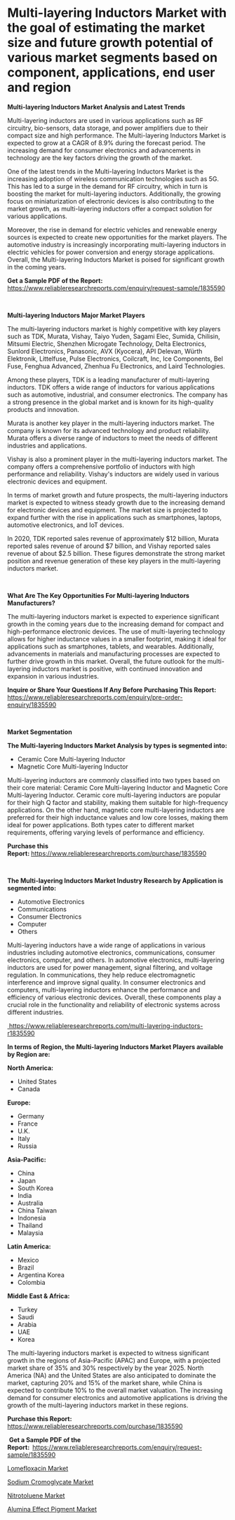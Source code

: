 <p><h1>Multi-layering Inductors Market with the goal of estimating the market size and future growth potential of various market segments based on component, applications, end user and region</h1></p><p><strong>Multi-layering Inductors Market Analysis and Latest Trends</strong></p>
<p><p>Multi-layering inductors are used in various applications such as RF circuitry, bio-sensors, data storage, and power amplifiers due to their compact size and high performance. The Multi-layering Inductors Market is expected to grow at a CAGR of 8.9% during the forecast period. The increasing demand for consumer electronics and advancements in technology are the key factors driving the growth of the market. </p><p>One of the latest trends in the Multi-layering Inductors Market is the increasing adoption of wireless communication technologies such as 5G. This has led to a surge in the demand for RF circuitry, which in turn is boosting the market for multi-layering inductors. Additionally, the growing focus on miniaturization of electronic devices is also contributing to the market growth, as multi-layering inductors offer a compact solution for various applications.</p><p>Moreover, the rise in demand for electric vehicles and renewable energy sources is expected to create new opportunities for the market players. The automotive industry is increasingly incorporating multi-layering inductors in electric vehicles for power conversion and energy storage applications. Overall, the Multi-layering Inductors Market is poised for significant growth in the coming years.</p></p>
<p><strong>Get a Sample PDF of the Report:&nbsp;</strong> <a href="https://www.reliableresearchreports.com/enquiry/request-sample/1835590">https://www.reliableresearchreports.com/enquiry/request-sample/1835590</a></p>
<p>&nbsp;</p>
<p><strong>Multi-layering Inductors Major Market Players</strong></p>
<p><p>The multi-layering inductors market is highly competitive with key players such as TDK, Murata, Vishay, Taiyo Yuden, Sagami Elec, Sumida, Chilisin, Mitsumi Electric, Shenzhen Microgate Technology, Delta Electronics, Sunlord Electronics, Panasonic, AVX (Kyocera), API Delevan, Würth Elektronik, Littelfuse, Pulse Electronics, Coilcraft, Inc, Ice Components, Bel Fuse, Fenghua Advanced, Zhenhua Fu Electronics, and Laird Technologies.</p><p>Among these players, TDK is a leading manufacturer of multi-layering inductors. TDK offers a wide range of inductors for various applications such as automotive, industrial, and consumer electronics. The company has a strong presence in the global market and is known for its high-quality products and innovation.</p><p>Murata is another key player in the multi-layering inductors market. The company is known for its advanced technology and product reliability. Murata offers a diverse range of inductors to meet the needs of different industries and applications.</p><p>Vishay is also a prominent player in the multi-layering inductors market. The company offers a comprehensive portfolio of inductors with high performance and reliability. Vishay's inductors are widely used in various electronic devices and equipment.</p><p>In terms of market growth and future prospects, the multi-layering inductors market is expected to witness steady growth due to the increasing demand for electronic devices and equipment. The market size is projected to expand further with the rise in applications such as smartphones, laptops, automotive electronics, and IoT devices.</p><p>In 2020, TDK reported sales revenue of approximately $12 billion, Murata reported sales revenue of around $7 billion, and Vishay reported sales revenue of about $2.5 billion. These figures demonstrate the strong market position and revenue generation of these key players in the multi-layering inductors market.</p></p>
<p>&nbsp;</p>
<p><strong>What Are The Key Opportunities For Multi-layering Inductors Manufacturers?</strong></p>
<p><p>The multi-layering inductors market is expected to experience significant growth in the coming years due to the increasing demand for compact and high-performance electronic devices. The use of multi-layering technology allows for higher inductance values in a smaller footprint, making it ideal for applications such as smartphones, tablets, and wearables. Additionally, advancements in materials and manufacturing processes are expected to further drive growth in this market. Overall, the future outlook for the multi-layering inductors market is positive, with continued innovation and expansion in various industries.</p></p>
<p><strong>Inquire or Share Your Questions If Any Before Purchasing This Report:</strong> <a href="https://www.reliableresearchreports.com/enquiry/pre-order-enquiry/1835590">https://www.reliableresearchreports.com/enquiry/pre-order-enquiry/1835590</a></p>
<p>&nbsp;</p>
<p><strong>Market Segmentation</strong></p>
<p><strong>The Multi-layering Inductors Market Analysis by types is segmented into:</strong></p>
<p><ul><li>Ceramic Core Multi-layering Inductor</li><li>Magnetic Core Multi-layering Inductor</li></ul></p>
<p><p>Multi-layering inductors are commonly classified into two types based on their core material: Ceramic Core Multi-layering Inductor and Magnetic Core Multi-layering Inductor. Ceramic core multi-layering inductors are popular for their high Q factor and stability, making them suitable for high-frequency applications. On the other hand, magnetic core multi-layering inductors are preferred for their high inductance values and low core losses, making them ideal for power applications. Both types cater to different market requirements, offering varying levels of performance and efficiency.</p></p>
<p><strong>Purchase this Report:&nbsp;</strong><a href="https://www.reliableresearchreports.com/purchase/1835590">https://www.reliableresearchreports.com/purchase/1835590</a></p>
<p>&nbsp;</p>
<p><strong>The Multi-layering Inductors Market Industry Research by Application is segmented into:</strong></p>
<p><ul><li>Automotive Electronics</li><li>Communications</li><li>Consumer Electronics</li><li>Computer</li><li>Others</li></ul></p>
<p><p>Multi-layering inductors have a wide range of applications in various industries including automotive electronics, communications, consumer electronics, computer, and others. In automotive electronics, multi-layering inductors are used for power management, signal filtering, and voltage regulation. In communications, they help reduce electromagnetic interference and improve signal quality. In consumer electronics and computers, multi-layering inductors enhance the performance and efficiency of various electronic devices. Overall, these components play a crucial role in the functionality and reliability of electronic systems across different industries.</p></p>
<p><a href="https://www.reliableresearchreports.com/multi-layering-inductors-r1835590">&nbsp;https://www.reliableresearchreports.com/multi-layering-inductors-r1835590</a></p>
<p><strong>In terms of Region, the Multi-layering Inductors Market Players available by Region are:</strong></p>
<p>
    <p> <strong> North America: </strong>
        <ul>
            <li>United States</li>
            <li>Canada</li>
        </ul>
        </p> 
    <p> <strong> Europe: </strong>
        <ul>
            <li>Germany</li>
            <li>France</li>
            <li>U.K.</li>
            <li>Italy</li>
            <li>Russia</li>
        </ul>
        </p> 
    <p> <strong> Asia-Pacific: </strong>
        <ul>
            <li>China</li>
            <li>Japan</li>
            <li>South Korea</li>
            <li>India</li>
            <li>Australia</li>
            <li>China Taiwan</li>
            <li>Indonesia</li>
            <li>Thailand</li>
            <li>Malaysia</li>
        </ul>
        </p> 
    <p> <strong> Latin America: </strong>
        <ul>
            <li>Mexico</li>
            <li>Brazil</li>
            <li>Argentina Korea</li>
            <li>Colombia</li>
        </ul>
        </p> 
    <p> <strong> Middle East & Africa: </strong>
        <ul>
            <li>Turkey</li>
            <li>Saudi</li>
            <li>Arabia</li>
            <li>UAE</li>
            <li>Korea</li>
        </ul>
    </p>
    </p>
<p><p>The multi-layering inductors market is expected to witness significant growth in the regions of Asia-Pacific (APAC) and Europe, with a projected market share of 35% and 30% respectively by the year 2025. North America (NA) and the United States are also anticipated to dominate the market, capturing 20% and 15% of the market share, while China is expected to contribute 10% to the overall market valuation. The increasing demand for consumer electronics and automotive applications is driving the growth of the multi-layering inductors market in these regions.</p></p>
<p><strong>Purchase this Report: </strong><a href="https://www.reliableresearchreports.com/purchase/1835590">https://www.reliableresearchreports.com/purchase/1835590</a></p>
<p>&nbsp;<strong>Get a Sample PDF of the Report:&nbsp;&nbsp;</strong><a href="https://www.reliableresearchreports.com/enquiry/request-sample/1835590">https://www.reliableresearchreports.com/enquiry/request-sample/1835590</a></p>
<p><strong></strong></p>
<p><p><a href="https://github.com/bznecsdb5/Market-Research-Report-List-1/blob/main/lomefloxacin-market.md">Lomefloxacin Market</a></p><p><a href="https://github.com/maesanjaya8/Market-Research-Report-List-1/blob/main/sodium-cromoglycate-market.md">Sodium Cromoglycate Market</a></p><p><a href="https://www.linkedin.com/pulse/global-nitrotoluene-industry-research-report-competitive-9pzqe">Nitrotoluene Market</a></p><p><a href="https://www.linkedin.com/pulse/alumina-effect-pigment-market-forecast-global-trends-analysis-uzkue">Alumina Effect Pigment Market</a></p></p>